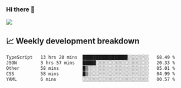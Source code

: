 ### Hi there 👋
<img align="center" src="https://github-readme-stats.vercel.app/api?username=Tumao727&show_icons=true&hide_title=true&theme=dracula" />


## 📈 Weekly development breakdown
<!--START_SECTION:waka-->

```txt
TypeScript   13 hrs 20 mins  █████████████████░░░░░░░░   68.49 %
JSON         3 hrs 57 mins   █████░░░░░░░░░░░░░░░░░░░░   20.33 %
Other        58 mins         █▒░░░░░░░░░░░░░░░░░░░░░░░   05.01 %
CSS          58 mins         █▒░░░░░░░░░░░░░░░░░░░░░░░   04.99 %
YAML         6 mins          ░░░░░░░░░░░░░░░░░░░░░░░░░   00.57 %
```

<!--END_SECTION:waka-->